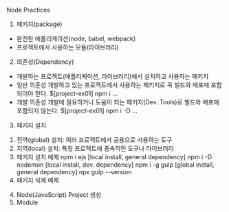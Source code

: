 Node Practices

1. 패키지(package)
- 완전한 애플리케이션(node, babel, webpack)
- 프로젝트에서 사용하는 모듈(라이브러리)

2. 의존성(Dependency)
- 개발하는 프로젝트(애플리케이션, 라이브러리)에서 설치하고 사용하는 패키지
- 일반 의존성
    개발하고 있는 프로젝트에서 사용하는 패키지로 꼭 빌드와 배포에 포함되어야 한다.
    $[project-ex01] npm i ... 
- 개발 의존성
    개발에 필요하거나 도움이 되는 패키지(Dev. Tools)로 빌드와 배포에 포함되지 않는다.
    $[project-ex01] npm i -D ... 

3. 패키지 설치 
1) 전역(global) 설치: 여러 프로젝트에서 공용으로 사용하는 도구
2) 지역(local) 설치: 특정 프로젝트에 종속적인 도구나 라이브러리
3) 패키지 설치 예제
    npm i ejs [local install, general dependency]
    npm i -D nodemon [local install, dev. dependency]
    npm i -g gulp [global install, general dependency]
    npx gulp --version
4) 패키지 삭제 예제

4. Node(JavaScript) Project 생성
5. Module
